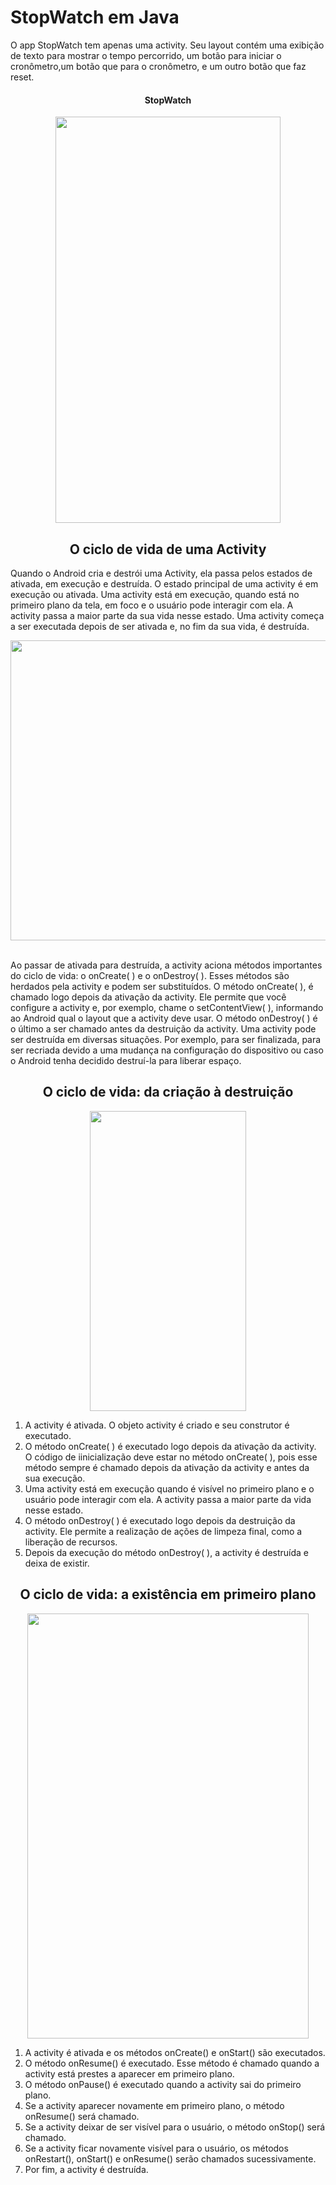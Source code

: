 # StopWatch em Java

<p>
O app StopWatch tem apenas uma activity. 
Seu layout contém uma exibição de texto para mostrar o tempo percorrido, 
um botão para iniciar o cronômetro,um botão que para o cronômetro, e um outro botão que faz reset.
</p>

<div align="middle">
  <h4>StopWatch</h4> 
  <img src="https://user-images.githubusercontent.com/29150094/174459973-49a7cff0-eb2c-46d1-8116-f182de010616.png" width="360" height="650" />  
</div>
<div>
<div align="middle">
<h2>O ciclo de vida de uma Activity</h2> 
</div>
  
<p>
Quando o Android cria e destrói uma Activity, ela passa pelos estados de ativada, em execução e destruída. O estado principal de uma activity é em execução ou ativada. Uma activity está em execução, quando está no primeiro plano da tela, em foco e o usuário pode interagir com ela. A activity passa a maior parte da sua vida nesse estado. Uma activity começa a ser executada depois de ser ativada e, no fim da sua vida, é destruída.
</p>
  
  <div align="middle">
  <img src="https://user-images.githubusercontent.com/29150094/174481329-71a09bf2-7ec3-444b-af18-a4ed7236781d.png" width="600" height="480" />  
  </div> </br>
  
<p>
Ao passar de ativada para destruída, a activity aciona métodos importantes do ciclo de vida: o onCreate( ) e o onDestroy( ). Esses métodos são herdados pela activity e podem ser substituídos. O método onCreate( ), é chamado logo depois da ativação da activity. Ele permite que você configure a activity e, por exemplo, chame o setContentView( ), informando ao Android qual o layout que a activity deve usar. O método onDestroy( ) é o último a ser chamado antes da destruição da activity. Uma activity pode ser destruída em diversas situações. Por exemplo, para ser finalizada, para ser recriada devido a uma mudança na configuração do dispositivo ou caso o Android tenha decidido destruí-la para liberar espaço.
</p>
</div>
<div align="middle">
<h2>O ciclo de vida: da criação à destruição</h2> 
<img src="https://user-images.githubusercontent.com/29150094/174484709-9fbb552e-eda3-4d8b-a496-203383ba57fd.png" width="250" height="480" /> 
</div>
<div>
<p>
  <ol>
    <li>A activity é ativada. O objeto activity é criado e seu construtor é executado.</li>
    <li>O método onCreate( ) é executado logo depois da ativação da activity. O código de iinicialização deve estar no método onCreate( ), pois esse método   sempre é chamado depois da ativação da activity e antes da sua execução.</li>
    <li>Uma activity está em execução quando é visível no primeiro plano e o usuário pode interagir com ela. A activity passa a maior parte da vida nesse estado.</li>
    <li>O método onDestroy( ) é executado logo depois da destruição da activity. Ele permite a realização de ações de limpeza final, como a liberação de recursos.</li>
    <li>Depois da execução do método onDestroy( ), a activity é destruída e deixa de existir.</li>
  </ol>
</p>
</div>
<div align="middle">
<h2>O ciclo de vida: a existência em primeiro plano</h2> 
<img src="https://user-images.githubusercontent.com/29150094/174499447-cc25eba5-8aab-4c77-ae7e-b6e260223087.png" width="450" height="680" />
</div>
<div>
  <p>
  <ol>
    <li>A activity é ativada e os métodos onCreate() e onStart() são executados.</li>
    <li>O método onResume() é executado. Esse método é chamado quando a activity está prestes a aparecer em primeiro plano.</li>
    <li>O método onPause() é executado quando a activity sai do primeiro plano.</li>
    <li>Se a activity aparecer novamente em primeiro plano, o método onResume() será chamado.</li>
    <li>Se a activity deixar de ser visível para o usuário, o método onStop() será chamado.</li>
    <li>Se a activity ficar novamente visível para o usuário, os métodos onRestart(), onStart() e onResume() serão chamados sucessivamente.</li>
    <li>Por fim, a activity é destruída. </li>
  </ol>
</p>
</div>





